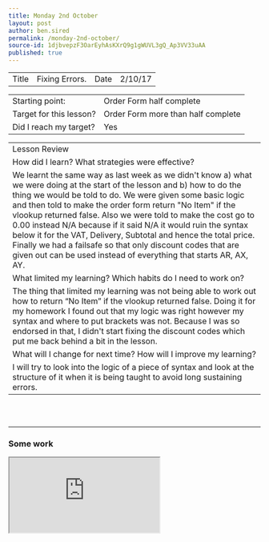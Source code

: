 ```yaml
---
title: Monday 2nd October
layout: post
author: ben.sired
permalink: /monday-2nd-october/
source-id: 1djbvepzF3OarEyhAsKXrQ9g1gWUVL3gQ_Ap3VV33uAA
published: true
---
```

<table>
  <tr>
    <td>Title</td>
    <td>Fixing Errors.</td>
    <td>Date</td>
    <td>2/10/17</td>
  </tr>
</table>


<table>
  <tr>
    <td>Starting point:</td>
    <td>Order Form half complete </td>
  </tr>
  <tr>
    <td>Target for this lesson?</td>
    <td>Order Form more than half complete</td>
  </tr>
  <tr>
    <td>Did I reach my target? 
</td>
    <td>Yes</td>
  </tr>
</table>


<table>
  <tr>
    <td>Lesson Review</td>
  </tr>
  <tr>
    <td>How did I learn? What strategies were effective? </td>
  </tr>
  <tr>
    <td>We learnt the same way as last week as we didn't know a) what we were doing at the start of the lesson and b) how to do the thing we would be told to do. We were given some basic logic and then told to make the order form return "No Item" if the vlookup returned false. Also we were told to make the cost go to 0.00 instead N/A because if it said N/A it would ruin the syntax below it for the VAT, Delivery, Subtotal and hence the total price. Finally we had a failsafe so that only discount codes that are given out can be used instead of everything that starts AR, AX, AY.</td>
  </tr>
  <tr>
    <td>What limited my learning? Which habits do I need to work on?</td>
  </tr>
  <tr>
    <td>The thing that limited my learning was not being able to work out how to return “No Item” if the vlookup returned false. Doing it for my homework I found out that my logic was right however my syntax and where to put brackets was not. Because I was so endorsed in that, I didn't start fixing the discount codes which put me back behind a bit in the lesson.</td>
  </tr>
  <tr>
    <td>What will I change for next time? How will I improve my learning?</td>
  </tr>
  <tr>
    <td>I will try to look into the logic of a piece of syntax and look at the structure of it when it is being taught to avoid long sustaining errors.</td>
  </tr>
</table>

<br>
<br>
<hr>
<h3>Some work</h3>
<iframe src="https://docs.google.com/spreadsheets/d/e/2PACX-1vTuEermi-5nTEdx6k3TZaYVxmeCQ2EGguVCA-aV3G8h78HMoqpGtK-w1MTFr-7BSaynH4S7NiKC010B/pubhtml?widget=true&amp;headers=false"></iframe>


